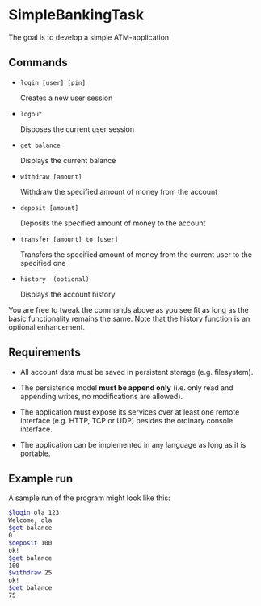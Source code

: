 # SimpleBankingTask

The goal is to develop a simple ATM-application

## Commands

* `login [user] [pin]`

   Creates a new user session

* `logout`

   Disposes the current user session

* `get balance`

   Displays the current balance

* `withdraw [amount]`

   Withdraw the specified amount of money from the account

* `deposit [amount]`

   Deposits the specified amount of money to the account

* `transfer [amount] to [user]`

   Transfers the specified amount of money from the current user to the specified one

* `history ​ (optional)`

   Displays the account history


You are free to tweak the commands above as you see fit as long as the basic functionality remains the same. Note that the history function is an optional enhancement.

## Requirements
* All account data must be saved in persistent storage (e.g. filesystem).

* The persistence model ​**must be append only** (i.e. only read and appending writes, no modifications are allowed).

* The application must expose its services over at least one remote interface (e.g. HTTP, TCP or UDP) besides the ordinary console interface.

* The application can be implemented in any language as long as it is portable.

## Example run
A sample run of the program might look like this:
```bash
$login ola 123
Welcome, ola
$get balance
0
$deposit 100
ok!
$get balance
100
$withdraw 25
ok!
$get balance
75
```
